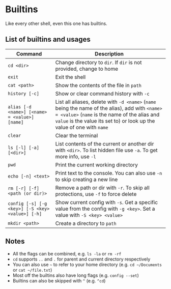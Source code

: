 # Builtins 

Like every other shell, even this one has builtins.


## List of builtins and usages
| Command                                          | Description                                                                                                                                                                                                               |
|--------------------------------------------------|---------------------------------------------------------------------------------------------------------------------------------------------------------------------------------------------------------------------------|
| `cd <dir>`                                       | Change directory to `dir`. If `dir` is not provided, change to home                                                                                                                                                       |
| `exit`                                           | Exit the shell                                                                                                                                                                                                            |
| `cat <path>`                                     | Show the contents of the file in `path`                                                                                                                                                                                   |
| `history [-c]`                                   | Show or clear command history with `-c`                                                                                                                                                                                   |
| `alias [-d <name>] [<name> = <value>] [name]`    | List all aliases, delete with `-d <name>` (`name` being the name of the alias), add with `<name> = <value>` (`name` is the name of the alias and `value` is the value its set to) or look up the value of one with `name` |      
| `clear`                                          | Clear the terminal                                                                                                                                                                                                        |
| `ls [-l] [-a] [<dir>]`                           | List contents of the current or another dir with `<dir>`. To list hidden file use `-a`. To get more info, use `-l`                                                                                                        |
| `pwd`                                            | Print the current working directory                                                                                                                                                                                       |
| `echo [-n] <text>`                               | Print text to the console. You can also use `-n` to skip creating a new line                                                                                                                                              |
| `rm [-r] [-f] <path (or dir)>`                   | Remove a path or dir with `-r`. To skip all protections, use `-f` to force delete                                                                                                                                         |
| `config [-s] [-g <key>] [-S <key> <value>] [-h]` | Show current config with `-s`. Get a specific value from the config with `-g <key>`. Set a value with `-S <key> <value>`                                                                                                  |
| `mkdir <path>`                                   | Create a directory to `path`                                                                                                                                                                                              |

## Notes
- All the flags can be combined, e.g. `ls -la` or `rm -rf`
- `cd` supports `..` and `.` for parent and current directory respectively
- You can also use `~` to refer to your home directory (e.g. `cd ~/Documents` or `cat ~/file.txt`)
- Most off the builtins also have long flags (e.g. `config --set`)
- Builtins can also be skipped with `^` (e.g. `^cd`)